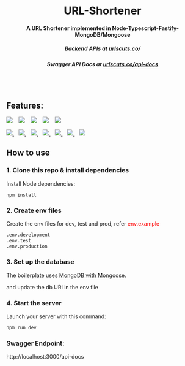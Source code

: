 <h1 align="center">
    <br>
  URL-Shortener
  <br>
</h1>

<h4 align="center"> A URL Shortener implemented in Node-Typescript-Fastify-MongoDB/Mongoose</h4>
<h5 align="center">
  <b>Backend APIs at
  <a href="https://urlscut.co/" target="_blank">
    urlscuts.co/
  </a></b>
 </h5>
 <h5 align="center">
  <b>Swagger API Docs at
  <a href="https://urlscut.co/api-docs" target="_blank">
    urlscuts.co/api-docs
  </a></b>
 </h5>
 <br>
  <br>

## Features:

<p>
  <a href="https://www.fastify.io/" target="_blank" style="text-decoration: none;">
    <img src="https://img.shields.io/badge/fastify-%23000000.svg?style=for-the-badge&logo=fastify&logoColor=white" />
  </a>&nbsp;&nbsp;
  <a href="https://www.typescriptlang.org/" target="_blank" style="text-decoration: none;">
    <img src="https://img.shields.io/badge/-TypeScript-007ACC?style=for-the-badge&logo=TypeScript&logoColor=fff" />
  </a>&nbsp;&nbsp;
  <a href="https://nodejs.org/" target="_blank" style="text-decoration: none;">
    <img src="https://img.shields.io/badge/-Node.js-339933?style=for-the-badge&logo=Node.js&logoColor=fff" />
  </a>&nbsp;&nbsp;
  <a href="https://mongoosejs.com/" target="_blank" style="text-decoration: none;">
    <img src="https://img.shields.io/badge/mongoose-%23880000?style=for-the-badge&logo=mongoose&logoColor=white"/>
  </a>&nbsp;&nbsp;
  <a href="https://www.mongodb.com/" target="_blank" style="text-decoration: none;">
    <img src="https://img.shields.io/badge/MongoDB-%2347A248?style=for-the-badge&logo=mongodb&logoColor=black"/>
  </a>&nbsp;&nbsp;
</p>

<p>
  <a href="https://www.npmjs.com/" target="_blank">
    <img src="https://img.shields.io/badge/-NPM-CB3837?style=for-the-badge&logo=NPM&logoColor=fff" />
  </a>&nbsp;&nbsp;
  <a href="https://www.docker.com/" target="_blank">
    <img src="https://img.shields.io/badge/-Docker-2496ED?style=for-the-badge&logo=Docker&logoColor=fff" />
  </a>&nbsp;&nbsp;
  <a href="https://nodemon.io/" target="_blank">
    <img src="https://img.shields.io/badge/-Nodemon-76D04B?style=for-the-badge&logo=Nodemon&logoColor=fff" />
  </a>&nbsp;&nbsp;
  <a href="https://eslint.org/" target="_blank">
    <img src="https://img.shields.io/badge/-ESLint-4B32C3?style=for-the-badge&logo=ESLint&logoColor=fff" />
  </a>&nbsp;&nbsp;
  <a href="https://prettier.io/" target="_blank">
    <img src="https://img.shields.io/badge/-Prettier-F7B93E?style=for-the-badge&logo=Prettier&logoColor=000" />
  </a>&nbsp;&nbsp;
  <a href="https://swagger.io/" target="_blank">
    <img src="https://img.shields.io/badge/-Swagger-85EA2D?style=for-the-badge&logo=Swagger&logoColor=000" />
  </a>&nbsp;&nbsp;
  <a href="https://swc.rs/" target="_blank">
    <img src="https://img.shields.io/badge/-SWC-FFFFFF?style=for-the-badge&logo=swc&logoColor=FBE1A6" />
  </a>
</p>

## How to use

### 1. Clone this repo & install dependencies

Install Node dependencies:

`npm install`

### 2. Create env files

Create the env files for dev, test and prod,
refer <span style="color:red;">env.example</span>

```sh
.env.development
.env.test
.env.production
```

### 3. Set up the database

The boilerplate uses [MongoDB with Mongoose](https://mongoosejs.com/).

and update the db URI in the env file

### 4. Start the server

Launch your server with this command:

```sh
npm run dev
```

### Swagger Endpoint:

http://localhost:3000/api-docs
